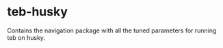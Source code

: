 # teb-husky
Contains the navigation package with all the tuned parameters for running teb on husky.
